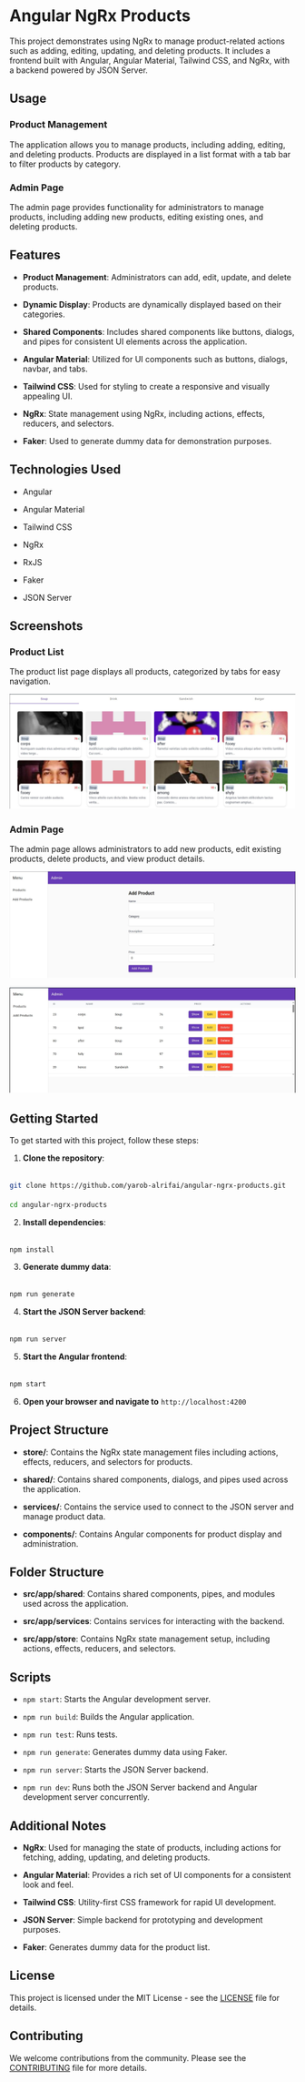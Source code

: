 
<!DOCTYPE  html>

<html  lang="en">

<head>

<meta  charset="UTF-8">

<meta  name="viewport"  content="width=device-width, initial-scale=1.0">

<meta  name="description"  content="This project demonstrates using NgRx to manage product-related actions such as adding, editing, updating, and deleting products. It includes a frontend built with Angular, Angular Material, Tailwind CSS, and NgRx, with a backend powered by JSON Server.">

<meta  name="keywords"  content="Angular, NgRx, Angular Material, Tailwind CSS, JSON Server, CRUD, Product Management">

<title>Angular NgRx Products</title>

</head>

<body>

# Angular NgRx Products

  

This project demonstrates using NgRx to manage product-related actions such as adding, editing, updating, and deleting products. It includes a frontend built with Angular, Angular Material, Tailwind CSS, and NgRx, with a backend powered by JSON Server.

  

## Usage

  

### Product Management

  

The application allows you to manage products, including adding, editing, and deleting products. Products are displayed in a list format with a tab bar to filter products by category.

  

### Admin Page

  

The admin page provides functionality for administrators to manage products, including adding new products, editing existing ones, and deleting products.

  

## Features

  

- **Product Management**: Administrators can add, edit, update, and delete products.

- **Dynamic Display**: Products are dynamically displayed based on their categories.

- **Shared Components**: Includes shared components like buttons, dialogs, and pipes for consistent UI elements across the application.

- **Angular Material**: Utilized for UI components such as buttons, dialogs, navbar, and tabs.

- **Tailwind CSS**: Used for styling to create a responsive and visually appealing UI.

- **NgRx**: State management using NgRx, including actions, effects, reducers, and selectors.

- **Faker**: Used to generate dummy data for demonstration purposes.

  

## Technologies Used

  

- Angular

- Angular Material

- Tailwind CSS

- NgRx

- RxJS

- Faker

- JSON Server

  

## Screenshots

  

### Product List

The product list page displays all products, categorized by tabs for easy navigation.

  

![Product List](./screenshots/product-list.png)

  

### Admin Page

The admin page allows administrators to add new products, edit existing products, delete products, and view product details.

  

![Admin Page 1](./screenshots/admin-page-1.png)

![Admin Page 2](./screenshots/admin-page-2.png)

  

## Getting Started

  

To get started with this project, follow these steps:

  

1. **Clone the repository**:

```bash

git clone https://github.com/yarob-alrifai/angular-ngrx-products.git

cd angular-ngrx-products

```

  

2. **Install dependencies**:

```bash

npm install

```

  

3. **Generate dummy data**:

```bash

npm run generate

```

  

4. **Start the JSON Server backend**:

```bash

npm run server

```

  

5. **Start the Angular frontend**:

```bash

npm start

```

  

6. **Open your browser and navigate to** `http://localhost:4200`

  

## Project Structure

  

- **store/**: Contains the NgRx state management files including actions, effects, reducers, and selectors for products.

- **shared/**: Contains shared components, dialogs, and pipes used across the application.

- **services/**: Contains the service used to connect to the JSON server and manage product data.

- **components/**: Contains Angular components for product display and administration.

  

## Folder Structure

  

- **src/app/shared**: Contains shared components, pipes, and modules used across the application.

- **src/app/services**: Contains services for interacting with the backend.

- **src/app/store**: Contains NgRx state management setup, including actions, effects, reducers, and selectors.

  

## Scripts

  

- `npm start`: Starts the Angular development server.

- `npm run build`: Builds the Angular application.

- `npm run test`: Runs tests.

- `npm run generate`: Generates dummy data using Faker.

- `npm run server`: Starts the JSON Server backend.

- `npm run dev`: Runs both the JSON Server backend and Angular development server concurrently.

  

## Additional Notes

  

- **NgRx**: Used for managing the state of products, including actions for fetching, adding, updating, and deleting products.

- **Angular Material**: Provides a rich set of UI components for a consistent look and feel.

- **Tailwind CSS**: Utility-first CSS framework for rapid UI development.

- **JSON Server**: Simple backend for prototyping and development purposes.

- **Faker**: Generates dummy data for the product list.

  

## License

  

This project is licensed under the MIT License - see the [LICENSE](LICENSE) file for details.

  

## Contributing

  

We welcome contributions from the community. Please see the [CONTRIBUTING](CONTRIBUTING.md) file for more details.
